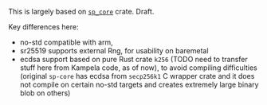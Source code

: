 This is largely based on
[`sp_core`](https://docs.rs/sp-core/latest/sp_core/) crate. Draft.

Key differences here:

- no-std compatible with arm,
- sr25519 supports external Rng, for usability on baremetal
- ecdsa support based on pure Rust crate `k256` (TODO need to transfer stuff
  here from Kampela code, as of now), to avoid compiling difficulties
  (original `sp-core` has ecdsa from `secp256k1` C wrapper crate and it does
  not compile on certain no-std targets and creates extremely large binary
  blob on others)
